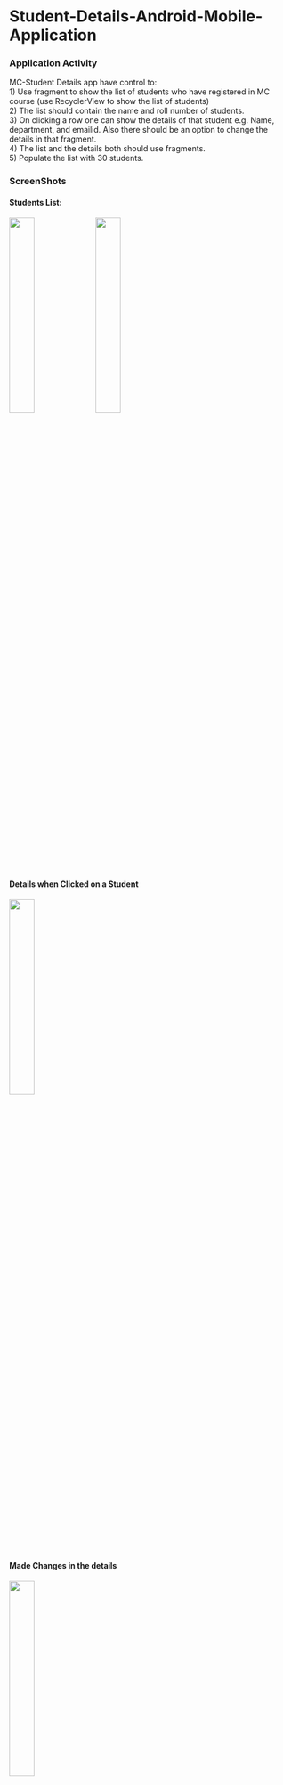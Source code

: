 # Student-Details-Android-Mobile-Application

### Application Activity
<p aign = "justify">
MC-Student Details app have control to: <br/>
1) Use fragment to show the list of students who have registered in MC course (use RecyclerView to show the list of students)  <br/>
2) The list should contain the name and roll number of students. <br/>
3) On clicking a row one can show the details of that student e.g. Name, department, and emailid. Also there should be an option to change the details in that fragment.  <br/>
4) The list and the details both should use fragments. <br/>
5) Populate the list with 30 students. <br/> 
</p>

### ScreenShots

#### Students List:
<img src="https://user-images.githubusercontent.com/43794593/154314414-a906e8df-99f5-407a-a4c4-e94b80c6d142.jpg" width=30% height=30%>  <img src="https://user-images.githubusercontent.com/43794593/154314101-6f2b88c5-6720-41a6-814f-4dd05187b12a.jpg" width=30% height=30%>
<br/>

#### Details when Clicked on a Student
<img src="https://user-images.githubusercontent.com/43794593/154314108-ed2994a9-dc34-409c-a336-355ae4383b7b.jpg" width=30% height=30%>
<br/>

#### Made Changes in the details
<img src="https://user-images.githubusercontent.com/43794593/154314131-12d1fdc4-c94a-4f76-833f-62a146cc1c03.jpg" width=30% height=30%>
<br/>

#### Reflected Changes
<img src="https://user-images.githubusercontent.com/43794593/154314151-8dd6a67a-0ada-4862-a786-90fff743aaa0.jpg" width=30% height=30%>

